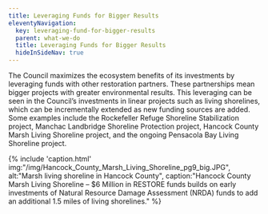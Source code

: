 ```yaml
---
title: Leveraging Funds for Bigger Results
eleventyNavigation:
  key: leveraging-fund-for-bigger-results
  parent: what-we-do
  title: Leveraging Funds for Bigger Results
  hideInSideNav: true
---
```


The Council maximizes the ecosystem benefits of its investments by leveraging funds with other restoration partners. These partnerships mean bigger projects with greater environmental results. This leveraging can be seen in the Council’s investments in linear projects such as living shorelines, which can be incrementally extended as new funding sources are added. Some examples include the Rockefeller Refuge Shoreline Stabilization project, Manchac Landbridge Shoreline Protection project, Hancock County Marsh Living Shoreline project, and the ongoing Pensacola Bay Living Shoreline project.

{% include 'caption.html'
    img:"/img/Hancock_County_Marsh_Living_Shoreline_pg9_big.JPG",
    alt:"Marsh living shoreline in Hancock County",
    caption:"Hancock County Marsh Living Shoreline – $6 Million in RESTORE funds builds on early investments of Natural Resource Damage Assessment (NRDA) funds to add an additional 1.5 miles of living shorelines." %}
